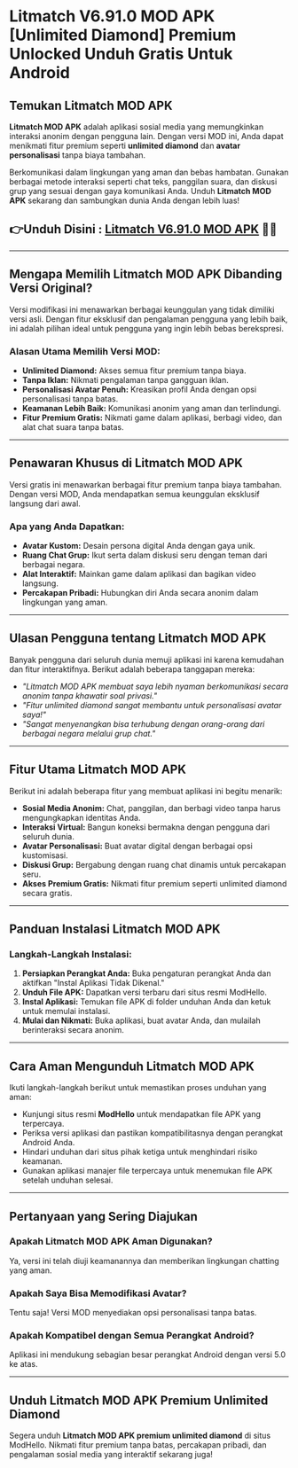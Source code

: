 # Litmatch V6.91.0 MOD APK [Unlimited Diamond] Premium Unlocked Unduh Gratis Untuk Android

## Temukan Litmatch MOD APK  
**Litmatch MOD APK** adalah aplikasi sosial media yang memungkinkan interaksi anonim dengan pengguna lain. Dengan versi MOD ini, Anda dapat menikmati fitur premium seperti **unlimited diamond** dan **avatar personalisasi** tanpa biaya tambahan.  

Berkomunikasi dalam lingkungan yang aman dan bebas hambatan. Gunakan berbagai metode interaksi seperti chat teks, panggilan suara, dan diskusi grup yang sesuai dengan gaya komunikasi Anda. Unduh **Litmatch MOD APK** sekarang dan sambungkan dunia Anda dengan lebih luas!  


## 👉Unduh Disini : [Litmatch V6.91.0 MOD APK](https://modhello.com/litmatch/) 👌🏻
---

## Mengapa Memilih Litmatch MOD APK Dibanding Versi Original?  
Versi modifikasi ini menawarkan berbagai keunggulan yang tidak dimiliki versi asli. Dengan fitur eksklusif dan pengalaman pengguna yang lebih baik, ini adalah pilihan ideal untuk pengguna yang ingin lebih bebas berekspresi.  

### Alasan Utama Memilih Versi MOD:
- **Unlimited Diamond:** Akses semua fitur premium tanpa biaya.  
- **Tanpa Iklan:** Nikmati pengalaman tanpa gangguan iklan.  
- **Personalisasi Avatar Penuh:** Kreasikan profil Anda dengan opsi personalisasi tanpa batas.  
- **Keamanan Lebih Baik:** Komunikasi anonim yang aman dan terlindungi.  
- **Fitur Premium Gratis:** Nikmati game dalam aplikasi, berbagi video, dan alat chat suara tanpa batas.  

---

## Penawaran Khusus di Litmatch MOD APK  
Versi gratis ini menawarkan berbagai fitur premium tanpa biaya tambahan. Dengan versi MOD, Anda mendapatkan semua keunggulan eksklusif langsung dari awal.  

### Apa yang Anda Dapatkan:
- **Avatar Kustom:** Desain persona digital Anda dengan gaya unik.  
- **Ruang Chat Grup:** Ikut serta dalam diskusi seru dengan teman dari berbagai negara.  
- **Alat Interaktif:** Mainkan game dalam aplikasi dan bagikan video langsung.  
- **Percakapan Pribadi:** Hubungkan diri Anda secara anonim dalam lingkungan yang aman.  

---

## Ulasan Pengguna tentang Litmatch MOD APK  
Banyak pengguna dari seluruh dunia memuji aplikasi ini karena kemudahan dan fitur interaktifnya. Berikut adalah beberapa tanggapan mereka:  

- *"Litmatch MOD APK membuat saya lebih nyaman berkomunikasi secara anonim tanpa khawatir soal privasi."*  
- *"Fitur unlimited diamond sangat membantu untuk personalisasi avatar saya!"*  
- *"Sangat menyenangkan bisa terhubung dengan orang-orang dari berbagai negara melalui grup chat."*  

---

## Fitur Utama Litmatch MOD APK  

Berikut ini adalah beberapa fitur yang membuat aplikasi ini begitu menarik:  

- **Sosial Media Anonim:** Chat, panggilan, dan berbagi video tanpa harus mengungkapkan identitas Anda.  
- **Interaksi Virtual:** Bangun koneksi bermakna dengan pengguna dari seluruh dunia.  
- **Avatar Personalisasi:** Buat avatar digital dengan berbagai opsi kustomisasi.  
- **Diskusi Grup:** Bergabung dengan ruang chat dinamis untuk percakapan seru.  
- **Akses Premium Gratis:** Nikmati fitur premium seperti unlimited diamond secara gratis.  

---

## Panduan Instalasi Litmatch MOD APK  

### Langkah-Langkah Instalasi:  
1. **Persiapkan Perangkat Anda:** Buka pengaturan perangkat Anda dan aktifkan "Instal Aplikasi Tidak Dikenal."  
2. **Unduh File APK:** Dapatkan versi terbaru dari situs resmi ModHello.  
3. **Instal Aplikasi:** Temukan file APK di folder unduhan Anda dan ketuk untuk memulai instalasi.  
4. **Mulai dan Nikmati:** Buka aplikasi, buat avatar Anda, dan mulailah berinteraksi secara anonim.  

---

## Cara Aman Mengunduh Litmatch MOD APK  

Ikuti langkah-langkah berikut untuk memastikan proses unduhan yang aman:  

- Kunjungi situs resmi **ModHello** untuk mendapatkan file APK yang terpercaya.  
- Periksa versi aplikasi dan pastikan kompatibilitasnya dengan perangkat Android Anda.  
- Hindari unduhan dari situs pihak ketiga untuk menghindari risiko keamanan.  
- Gunakan aplikasi manajer file terpercaya untuk menemukan file APK setelah unduhan selesai.  

---

## Pertanyaan yang Sering Diajukan  

### Apakah Litmatch MOD APK Aman Digunakan?  
Ya, versi ini telah diuji keamanannya dan memberikan lingkungan chatting yang aman.  

### Apakah Saya Bisa Memodifikasi Avatar?  
Tentu saja! Versi MOD menyediakan opsi personalisasi tanpa batas.  

### Apakah Kompatibel dengan Semua Perangkat Android?  
Aplikasi ini mendukung sebagian besar perangkat Android dengan versi 5.0 ke atas.  

---

## Unduh Litmatch MOD APK Premium Unlimited Diamond  

Segera unduh **Litmatch MOD APK premium unlimited diamond** di situs ModHello. Nikmati fitur premium tanpa batas, percakapan pribadi, dan pengalaman sosial media yang interaktif sekarang juga!
